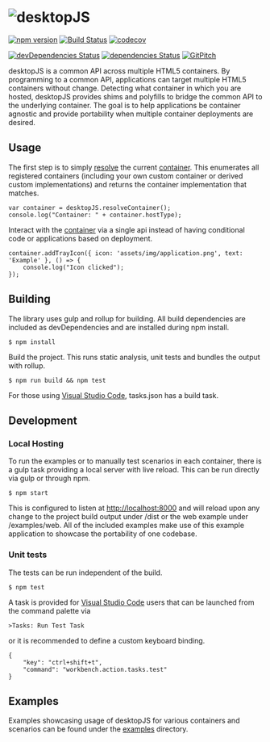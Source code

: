 ![desktopJS](https://raw.githubusercontent.com/wiki/morgan-stanley/desktopJS/images/logo.png)
==========
[![npm version](https://badge.fury.io/js/%40morgan-stanley%2Fdesktopjs.svg)](https://www.npmjs.com/package/@morgan-stanley/desktopjs)
[![Build Status](https://travis-ci.com/Morgan-Stanley/desktopJS.svg?branch=master)](https://travis-ci.com/Morgan-Stanley/desktopJS?branch=master)
[![codecov](https://codecov.io/gh/Morgan-Stanley/desktopJS/branch/master/graph/badge.svg)](https://codecov.io/gh/Morgan-Stanley/desktopJS)

[![devDependencies Status](https://david-dm.org/Morgan-Stanley/desktopJS/dev-status.svg)](https://david-dm.org/Morgan-Stanley/desktopJS?type=dev)
[![dependencies Status](https://david-dm.org/Morgan-Stanley/desktopJS/status.svg)](https://david-dm.org/Morgan-Stanley/desktopJS)
[![GitPitch](https://gitpitch.com/assets/badge.svg)](https://gitpitch.com/Morgan-Stanley/desktopJS/master?grs=github&t=white&p=pitch)

desktopJS is a common API across multiple HTML5 containers. By programming to a
common API, applications can target multiple HTML5 containers without change. Detecting
what container in which you are hosted, desktopJS provides shims and polyfills to
bridge the common API to the underlying container.  The goal is to help applications be
container agnostic and provide portability when multiple container deployments are desired.

Usage
---------------

The first step is to simply [resolve](https://morgan-stanley.github.io/desktopJS/modules/_morgan_stanley_desktopjs.html#resolvecontainer) the current [container](https://morgan-stanley.github.io/desktopJS/classes/_morgan_stanley_desktopjs.container.html). This enumerates
all registered containers (including your own custom container or derived custom implementations) and
returns the container implementation that matches.

```
var container = desktopJS.resolveContainer();
console.log("Container: " + container.hostType);
```

Interact with the [container](https://morgan-stanley.github.io/desktopJS/classes/_morgan_stanley_desktopjs.container.html) via a single api instead of having conditional code or applications
based on deployment.

```
container.addTrayIcon({ icon: 'assets/img/application.png', text: 'Example' }, () => {
	console.log("Icon clicked");
});
```

Building
-------
The library uses gulp and rollup for building.  All build dependencies are included as
devDependencies and are installed during npm install.

```
$ npm install
```

Build the project.  This runs static analysis, unit tests and bundles the output with
rollup.

```
$ npm run build && npm test
```

For those using [Visual Studio Code](https://code.visualstudio.com/), tasks.json has a build task.

Development
-----------

### Local Hosting

To run the examples or to manually test scenarios in each container, there is a gulp task providing
a local server with live reload.  This can be run directly via gulp or through npm.

```
$ npm start
```

This is configured to listen at [http://localhost:8000](http://localhost:8000) and will reload upon
any change to the project build output under /dist or the web example under /examples/web.  All of the
included examples make use of this example application to showcase the portability of one
codebase.

### Unit tests

The tests can be run independent of the build.

```
$ npm test
```

A task is provided for [Visual Studio Code](https://code.visualstudio.com/) users that can be launched
from the command palette via

```
>Tasks: Run Test Task
```

or it is recommended to define a custom keyboard binding.

```
{
    "key": "ctrl+shift+t",
    "command": "workbench.action.tasks.test"
}
``` 

Examples
--------
Examples showcasing usage of desktopJS for various containers and scenarios can be found under
the [examples](https://github.com/Morgan-Stanley/desktopJS/tree/master/examples) directory.

